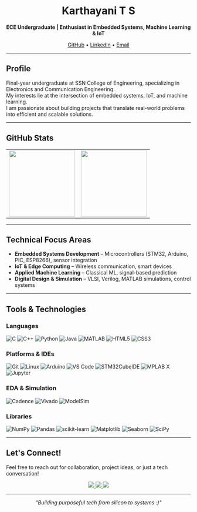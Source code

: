 <h1 align="center">Karthayani T S</h1>
<p align="center"><strong>ECE Undergraduate | Enthusiast in Embedded Systems, Machine Learning & IoT</strong></p>

<p align="center">
  <a href="https://github.com/Karth30">GitHub</a> •
  <a href="https://linkedin.com/in/karthayani-t-s-4793b0262">LinkedIn</a> •
  <a href="mailto:karthayanisampath@gmail.com">Email</a>
</p>

---

## Profile

Final-year undergraduate at SSN College of Engineering, specializing in Electronics and Communication Engineering.  
My interests lie at the intersection of embedded systems, IoT, and machine learning.  
I am passionate about building projects that translate real-world problems into efficient and scalable solutions.

---

## GitHub Stats

<table>
  <tr>
    <td>
      <img src="https://github-readme-stats.vercel.app/api?username=Karth30&show_icons=true&theme=default" height="180"/>
    </td>
    <td>
      <img src="https://github-readme-streak-stats.herokuapp.com?user=Karth30&theme=default" height="180"/>
    </td>
  </tr>
</table>

---

## Technical Focus Areas

- **Embedded Systems Development** – Microcontrollers (STM32, Arduino, PIC, ESP8266), sensor integration  
- **IoT & Edge Computing** – Wireless communication, smart devices  
- **Applied Machine Learning** – Classical ML, signal-based prediction  
- **Digital Design & Simulation** – VLSI, Verilog, MATLAB simulations, control systems

---
## Tools & Technologies

### Languages
![C](https://cdn.jsdelivr.net/gh/devicons/devicon/icons/c/c-original.svg)
![C++](https://cdn.jsdelivr.net/gh/devicons/devicon/icons/cplusplus/cplusplus-original.svg)
![Python](https://cdn.jsdelivr.net/gh/devicons/devicon/icons/python/python-original.svg)
![Java](https://cdn.jsdelivr.net/gh/devicons/devicon/icons/java/java-original.svg)
![MATLAB](https://upload.wikimedia.org/wikipedia/commons/2/21/Matlab_Logo.png)
![HTML5](https://cdn.jsdelivr.net/gh/devicons/devicon/icons/html5/html5-original.svg)
![CSS3](https://cdn.jsdelivr.net/gh/devicons/devicon/icons/css3/css3-original.svg)

### Platforms & IDEs
![Git](https://cdn.jsdelivr.net/gh/devicons/devicon/icons/git/git-original.svg)
![Linux](https://cdn.jsdelivr.net/gh/devicons/devicon/icons/linux/linux-original.svg)
![Arduino](https://cdn.jsdelivr.net/gh/devicons/devicon/icons/arduino/arduino-original.svg)
![VS Code](https://cdn.jsdelivr.net/gh/devicons/devicon/icons/vscode/vscode-original.svg)
![STM32CubeIDE](https://upload.wikimedia.org/wikipedia/commons/7/7e/STM32CubeIDE_Logo.png)
![MPLAB X](https://upload.wikimedia.org/wikipedia/en/e/e6/MPLAB_X_IDE_Logo.png)
![Jupyter](https://cdn.jsdelivr.net/gh/devicons/devicon/icons/jupyter/jupyter-original.svg)

### EDA & Simulation
![Cadence](https://upload.wikimedia.org/wikipedia/commons/0/01/Cadence_logo.svg)
![Vivado](https://upload.wikimedia.org/wikipedia/commons/f/fd/Xilinx_logo.svg)
![ModelSim](https://upload.wikimedia.org/wikipedia/en/2/21/ModelSim_Logo.png)

### Libraries
![NumPy](https://cdn.jsdelivr.net/gh/devicons/devicon/icons/numpy/numpy-original.svg)
![Pandas](https://cdn.jsdelivr.net/gh/devicons/devicon/icons/pandas/pandas-original.svg)
![scikit-learn](https://cdn.jsdelivr.net/gh/devicons/devicon/icons/scikit-learn/scikit-learn-original.svg)
![Matplotlib](https://cdn.jsdelivr.net/gh/devicons/devicon/icons/matplotlib/matplotlib-original.svg)
![Seaborn](https://seaborn.pydata.org/_static/logo-wide-lightbg.svg)
![SciPy](https://cdn.jsdelivr.net/gh/devicons/devicon/icons/scipy/scipy-original.svg)

---

## Let's Connect!

Feel free to reach out for collaboration, project ideas, or just a tech conversation!

<p align="center">
  <a href="https://github.com/Karth30">
    <img src="https://img.shields.io/badge/GitHub-Karth30-181717?style=flat&logo=github" />
  </a>
  <a href="https://linkedin.com/in/karthayani-t-s-4793b0262">
    <img src="https://img.shields.io/badge/LinkedIn-Karthayani%20T%20S-blue?style=flat&logo=linkedin" />
  </a>
  <a href="mailto:karthayanisampath@gmail.com">
    <img src="https://img.shields.io/badge/Email-karthayanisampath%40gmail.com-D14836?style=flat&logo=gmail&logoColor=white" />
  </a>
</p>

---

<p align="center"><em>"Building purposeful tech from silicon to systems :)"</em></p>
